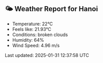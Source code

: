 <!-- WEATHER-START -->
## 🌤 Weather Report for Hanoi

- Temperature: 22°C
- Feels like: 21.93°C
- Conditions: broken clouds
- Humidity: 64%
- Wind Speed: 4.96 m/s

Last updated: 2025-01-31 12:37:58 UTC
<!-- WEATHER-END -->
